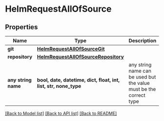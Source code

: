 # HelmRequestAllOfSource


## Properties
Name | Type | Description | Notes
------------ | ------------- | ------------- | -------------
**git** | [**HelmRequestAllOfSourceGit**](HelmRequestAllOfSourceGit.md) |  | [optional] 
**repository** | [**HelmRequestAllOfSourceRepository**](HelmRequestAllOfSourceRepository.md) |  | [optional] 
**any string name** | **bool, date, datetime, dict, float, int, list, str, none_type** | any string name can be used but the value must be the correct type | [optional]

[[Back to Model list]](../README.md#documentation-for-models) [[Back to API list]](../README.md#documentation-for-api-endpoints) [[Back to README]](../README.md)


